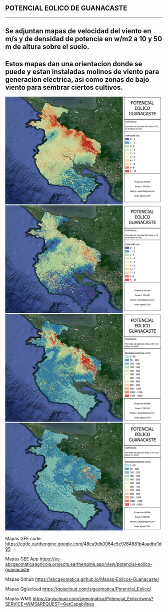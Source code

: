 ## POTENCIAL EOLICO DE GUANACASTE
---
## Se adjuntan mapas de velocidad del viento en m/s y de densidad de potencia en w/m2 a 10 y 50 m de altura sobre el suelo.
Estos mapas dan una orientacion donde se puede y estan instaladas molinos de viento para generacion electrica, asi como zonas 
de bajo viento para sembrar ciertos cultivos.
---
![Mapa](https://github.com/abcgeomatica/Mapas-Eolicos-Guanacaste/blob/master/Velocidad%20viento%20a%2050%20m%20altura.jpg) 
![Mapa2](https://github.com/abcgeomatica/Mapas-Eolicos-Guanacaste/blob/master/Velocidad%20viento%20a%2010%20m%20altura.jpg)
![Mapa3](https://github.com/abcgeomatica/Mapas-Eolicos-Guanacaste/blob/master/Densidad%20potencia%20a%2050%20m%20altura.jpg)
![Mapa4](https://github.com/abcgeomatica/Mapas-Eolicos-Guanacaste/blob/master/Densidad%20potencia%20a%2010%20m%20altura.jpg)

Mapas GEE code:
https://code.earthengine.google.com/48ca9db0064e5c9764881b4aadbe1d95

Mapas GEE App
https://ee-abcgeomaticaagricola.projects.earthengine.app/view/potencial-eolico-guanacaste

Mapas Github
https://abcgeomatica.github.io/Mapas-Eolicos-Guanacaste/

Mapas Qgiscloud
https://qgiscloud.com/sigeomatica/Potencial_Eolico/

Mapas WMS
https://qgiscloud.com/sigeomatica/Potencial_Eolico/wms?SERVICE=WMS&REQUEST=GetCapabilities


